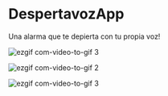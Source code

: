 # DespertavozApp

Una alarma que te depierta con tu propia voz!

![ezgif com-video-to-gif 3](https://user-images.githubusercontent.com/20933322/34930987-3f338f6c-f99a-11e7-9f7d-52b10d6d29dd.gif)


![ezgif com-video-to-gif 2](https://user-images.githubusercontent.com/20933322/34931002-580acf0a-f99a-11e7-96c7-9715dfee93a0.gif)


![ezgif com-video-to-gif 3](https://user-images.githubusercontent.com/20933322/34931009-5fc909b4-f99a-11e7-87da-f4c498b072a6.gif)

